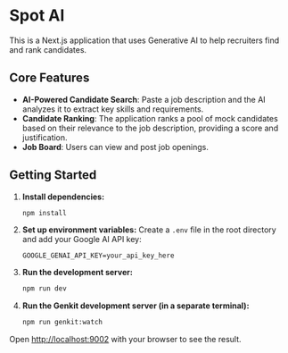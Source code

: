 # Spot AI

This is a Next.js application that uses Generative AI to help recruiters find and rank candidates.

## Core Features

- **AI-Powered Candidate Search**: Paste a job description and the AI analyzes it to extract key skills and requirements.
- **Candidate Ranking**: The application ranks a pool of mock candidates based on their relevance to the job description, providing a score and justification.
- **Job Board**: Users can view and post job openings.

## Getting Started

1.  **Install dependencies:**
    ```bash
    npm install
    ```

2.  **Set up environment variables:**
    Create a `.env` file in the root directory and add your Google AI API key:
    ```
    GOOGLE_GENAI_API_KEY=your_api_key_here
    ```

3.  **Run the development server:**
    ```bash
    npm run dev
    ```

4.  **Run the Genkit development server (in a separate terminal):**
    ```bash
    npm run genkit:watch
    ```

Open [http://localhost:9002](http://localhost:9002) with your browser to see the result.

